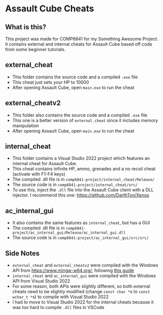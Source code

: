 # Assault Cube Cheats
## What is this?
This project was made for COMP6841 for my Something Awesome Project. It contains external and internal cheats for Assault Cube based off code from some beginner tutorials.

## external_cheat
- This folder contains the source code and a compiled `.exe` file
- This cheat just sets your HP to 10000
- After opening Assault Cube, open `main.exe` to run the cheat

## external_cheatv2
- This folder also contains the source code and a compiled `.exe` file
- This one is a better version of `external_cheat` since it includes memory manipulation
- After opening Assault Cube, open `main.exe` to run the cheat

## internal_cheat
- This folder contains a Visual Studio 2022 project which features an internal cheat for Assault Cube.
- This cheat contains infinite HP, ammo, grenades and a no recoil cheat (activate with F1-F4 keys)
- The compiled .dll file is in `comp6841-project/internal_cheat/Release/`
- The source code is in `comp6841-project/internal_cheat/src/`
- To use this, inject the `.dll` file into the Assault Cube client with a DLL injector. I recommend this one: https://github.com/DarthTon/Xenos

## ac_internal_gui
- It also contains the same features as `internal_cheat`, but has a GUI
- The compiled .dll file is in `comp6841-project/ac_internal_gui/Release/ac_internal_gui.dll`
- The source code is in `comp6841-project/ac_internal_gui/src/src/`

## Side Notes
- `external_cheat` and `external_cheatv2` were compiled with the Windows API from https://www.mingw-w64.org/, following [this guide](https://code.visualstudio.com/docs/cpp/config-mingw) 
- `internal_cheat` and `ac_internal_gui` were compiled with the Windows API from Visual Studio 2022
- For some reason, both APIs were slightly different, so both external cheats need to be slightly modified (change `const char *`s to `const wchar_t *`s) to compile with Visual Studio 2022
- I had to move to Visual Studio 2022 for the internal cheats because it was too hard to compile `.dll` files in VSCode
